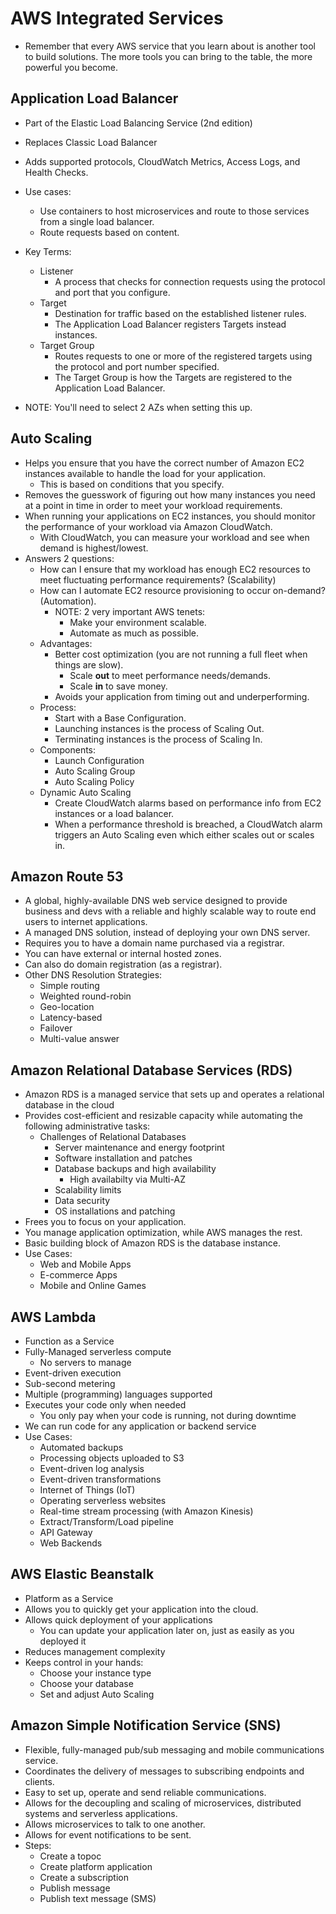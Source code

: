 # AWS Integrated Services
* Remember that every AWS service that you learn about is another tool 
  to build solutions. The more tools you can bring to the table, the 
  more powerful you become. 

## Application Load Balancer
* Part of the Elastic Load Balancing Service (2nd edition)
* Replaces Classic Load Balancer
* Adds supported protocols, CloudWatch Metrics, Access Logs, and Health 
  Checks.
* Use cases:
  * Use containers to host microservices and route to those services 
    from a single load balancer.
  * Route requests based on content.
* Key Terms:
  * Listener 
    * A process that checks for connection requests using the protocol 
      and port that you configure.
  * Target 
    * Destination for traffic based on the established listener rules.
    * The Application Load Balancer registers Targets instead instances.
  * Target Group 
    * Routes requests to one or more of the registered targets using the 
      protocol and port number specified.
    * The Target Group is how the Targets are registered to the 
      Application Load Balancer.

* NOTE: You'll need to select 2 AZs when setting this up.

## Auto Scaling
* Helps you ensure that you have the correct number of Amazon EC2
  instances available to handle the load for your application.
  * This is based on conditions that you specify.
* Removes the guesswork of figuring out how many instances you need at a 
  point in time in order to meet your workload requirements.
* When running your applications on EC2 instances, you should monitor 
  the performance of your workload via Amazon CloudWatch.
  * With CloudWatch, you can measure your workload and see when demand 
    is highest/lowest.
* Answers 2 questions:
  * How can I ensure that my workload has enough EC2 resources to meet
    fluctuating performance requirements? (Scalability)
  * How can I automate EC2 resource provisioning to occur on-demand?
    (Automation).
    * NOTE: 2 very important AWS tenets:
      * Make your environment scalable.
      * Automate as much as possible.
  * Advantages:
    * Better cost optimization (you are not running a full fleet when
      things are slow).
      * Scale **out** to meet performance needs/demands.
      * Scale **in** to save money.
    * Avoids your application from timing out and underperforming.
  * Process:
    * Start with a Base Configuration.
    * Launching instances is the process of Scaling Out.
    * Terminating instances is the process of Scaling In.
  * Components:
    * Launch Configuration
    * Auto Scaling Group
    * Auto Scaling Policy
  * Dynamic Auto Scaling
    * Create CloudWatch alarms based on performance info from EC2
      instances or a load balancer.
    * When a performance threshold is breached, a CloudWatch alarm
      triggers an Auto Scaling even which either scales out or scales
      in.

## Amazon Route 53
* A global, highly-available DNS web service designed to provide 
  business and devs with a reliable and highly scalable way to route end 
  users to internet applications.
* A managed DNS solution, instead of deploying your own DNS server.
* Requires you to have a domain name purchased via a registrar.
* You can have external or internal hosted zones.
* Can also do domain registration (as a registrar).
* Other DNS Resolution Strategies:
  * Simple routing
  * Weighted round-robin
  * Geo-location
  * Latency-based
  * Failover
  * Multi-value answer

## Amazon Relational Database Services (RDS)
* Amazon RDS is a managed service that sets up and operates a relational 
  database in the cloud
* Provides cost-efficient and resizable capacity while automating the
  following administrative tasks:
  * Challenges of Relational Databases
    * Server maintenance and energy footprint
    * Software installation and patches
    * Database backups and high availability
      * High availabilty via Multi-AZ
    * Scalability limits
    * Data security
    * OS installations and patching
* Frees you to focus on your application.
* You manage application optimization, while AWS manages the rest.
* Basic building block of Amazon RDS is the database instance.
* Use Cases:
  * Web and Mobile Apps
  * E-commerce Apps
  * Mobile and Online Games

## AWS Lambda
* Function as a Service
* Fully-Managed serverless compute
  * No servers to manage
* Event-driven execution
* Sub-second metering
* Multiple (programming) languages supported
* Executes your code only when needed
  * You only pay when your code is running, not during downtime
* We can run code for any application or backend service
* Use Cases:
  * Automated backups
  * Processing objects uploaded to S3
  * Event-driven log analysis
  * Event-driven transformations
  * Internet of Things (IoT)
  * Operating serverless websites
  * Real-time stream processing (with Amazon Kinesis)
  * Extract/Transform/Load pipeline
  * API Gateway
  * Web Backends

## AWS Elastic Beanstalk
* Platform as a Service
* Allows you to quickly get your application into the cloud.
* Allows quick deployment of your applications
  * You can update your application later on, just as easily as you 
    deployed it
* Reduces management complexity
* Keeps control in your hands:
  * Choose your instance type
  * Choose your database
  * Set and adjust Auto Scaling

## Amazon Simple Notification Service (SNS)
* Flexible, fully-managed pub/sub messaging and mobile communications
  service.
* Coordinates the delivery of messages to subscribing endpoints and
  clients.
* Easy to set up, operate and send reliable communications.
* Allows for the decoupling and scaling of microservices, distributed
  systems and serverless applications.
* Allows microservices to talk to one another.
* Allows for event notifications to be sent.
* Steps:
  * Create a topoc
  * Create platform application
  * Create a subscription
  * Publish message
  * Publish text message (SMS)

